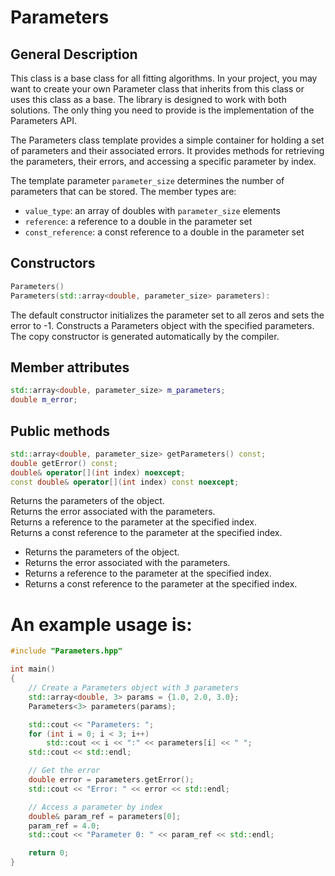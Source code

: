 # Parameters

## General Description
This class is a base class for all fitting algorithms. In your project, you may want to create your own Parameter class that inherits from this class or uses this class as a base. The library is designed to work with both solutions. The only thing you need to provide is the implementation of the Parameters API.

The Parameters class template provides a simple container for holding a set of parameters and their associated errors. It provides methods for retrieving the parameters, their errors, and accessing a specific parameter by index.

The template parameter `parameter_size` determines the number of parameters that can be stored. The member types are:

- `value_type`: an array of doubles with `parameter_size` elements
- `reference`: a reference to a double in the parameter set
- `const_reference`: a const reference to a double in the parameter set


## Constructors
```cpp
Parameters()
Parameters(std::array<double, parameter_size> parameters):
```
The default constructor initializes the parameter set to all zeros and sets the error to -1.
Constructs a Parameters object with the specified parameters.
The copy constructor is generated automatically by the compiler.

## Member attributes
```cpp
std::array<double, parameter_size> m_parameters;
double m_error;
```


## Public methods
```cpp
std::array<double, parameter_size> getParameters() const;
double getError() const;
double& operator[](int index) noexcept;
const double& operator[](int index) const noexcept;
```
Returns the parameters of the object. \
Returns the error associated with the parameters.\
Returns a reference to the parameter at the specified index.\
Returns a const reference to the parameter at the specified index.

- Returns the parameters of the object.
- Returns the error associated with the parameters.
- Returns a reference to the parameter at the specified index.
- Returns a const reference to the parameter at the specified index.

# An example usage is:
```cpp
#include "Parameters.hpp"

int main()
{
    // Create a Parameters object with 3 parameters
    std::array<double, 3> params = {1.0, 2.0, 3.0};
    Parameters<3> parameters(params);

    std::cout << "Parameters: ";
    for (int i = 0; i < 3; i++)
        std::cout << i << ":" << parameters[i] << " ";
    std::cout << std::endl;

    // Get the error
    double error = parameters.getError();
    std::cout << "Error: " << error << std::endl;

    // Access a parameter by index
    double& param_ref = parameters[0];
    param_ref = 4.0;
    std::cout << "Parameter 0: " << param_ref << std::endl;

    return 0;
}
```